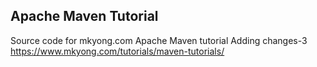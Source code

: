 ## Apache Maven Tutorial

Source code for mkyong.com Apache Maven tutorial
Adding changes-3
https://www.mkyong.com/tutorials/maven-tutorials/
